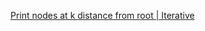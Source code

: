 [Print nodes at k distance from root | Iterative](https://www.geeksforgeeks.org/print-nodes-k-distance-root-iterative/)
